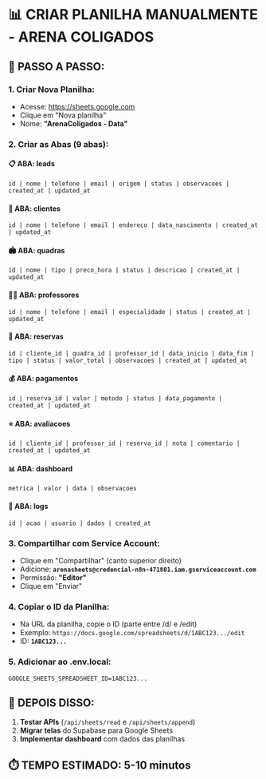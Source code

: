 # 📊 CRIAR PLANILHA MANUALMENTE - ARENA COLIGADOS

## 🎯 **PASSO A PASSO:**

### **1. Criar Nova Planilha:**
- Acesse: https://sheets.google.com
- Clique em "Nova planilha"
- Nome: **"ArenaColigados - Data"**

### **2. Criar as Abas (9 abas):**

#### **📋 ABA: leads**
```
id | nome | telefone | email | origem | status | observacoes | created_at | updated_at
```

#### **👥 ABA: clientes**
```
id | nome | telefone | email | endereco | data_nascimento | created_at | updated_at
```

#### **🏟️ ABA: quadras**
```
id | nome | tipo | preco_hora | status | descricao | created_at | updated_at
```

#### **👨‍🏫 ABA: professores**
```
id | nome | telefone | email | especialidade | status | created_at | updated_at
```

#### **📅 ABA: reservas**
```
id | cliente_id | quadra_id | professor_id | data_inicio | data_fim | tipo | status | valor_total | observacoes | created_at | updated_at
```

#### **💰 ABA: pagamentos**
```
id | reserva_id | valor | metodo | status | data_pagamento | created_at | updated_at
```

#### **⭐ ABA: avaliacoes**
```
id | cliente_id | professor_id | reserva_id | nota | comentario | created_at | updated_at
```

#### **📊 ABA: dashboard**
```
metrica | valor | data | observacoes
```

#### **📝 ABA: logs**
```
id | acao | usuario | dados | created_at
```

### **3. Compartilhar com Service Account:**
- Clique em "Compartilhar" (canto superior direito)
- Adicione: **`arenasheets@credencial-n8n-471801.iam.gserviceaccount.com`**
- Permissão: **"Editor"**
- Clique em "Enviar"

### **4. Copiar o ID da Planilha:**
- Na URL da planilha, copie o ID (parte entre /d/ e /edit)
- Exemplo: `https://docs.google.com/spreadsheets/d/1ABC123.../edit`
- ID: **`1ABC123...`**

### **5. Adicionar ao .env.local:**
```env
GOOGLE_SHEETS_SPREADSHEET_ID=1ABC123...
```

## 🚀 **DEPOIS DISSO:**
1. **Testar APIs** (`/api/sheets/read` e `/api/sheets/append`)
2. **Migrar telas** do Supabase para Google Sheets
3. **Implementar dashboard** com dados das planilhas

## ⏱️ **TEMPO ESTIMADO:** 5-10 minutos

